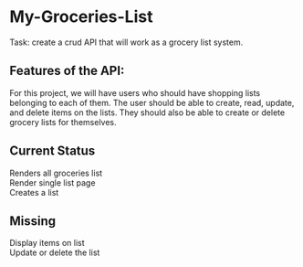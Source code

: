 # My-Groceries-List
Task: create a crud API that will work as a grocery list system.
## Features of the API: 
For this project, we will have users who
should have shopping lists belonging to each of them. The user
should be able to create, read, update, and delete items on the
lists. They should also be able to create or delete grocery lists for
themselves.

## Current Status
Renders all groceries list <br />
Render single list page <br />
Creates a list <br />

## Missing
Display items on list <br />
Update or delete the list <br />
